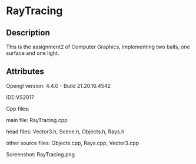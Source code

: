 # RayTracing
## Description
This is the assignment2 of Computer Graphics, implementing two balls, one surface and one light.
## Attributes
Opengl version: 4.4.0 - Build 21.20.16.4542 

IDE:VS2017

Cpp files: 

main file: RayTracing.cpp

head files: Vector3.h, Scene.h, Objects.h, Rays.h

other source files: Objects.cpp, Rays.cpp, Vector3.cpp 

Screenshot: RayTracing.png
